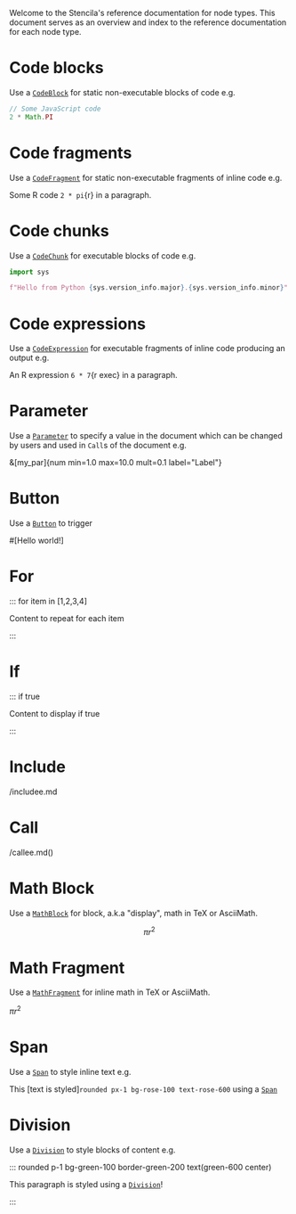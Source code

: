 Welcome to the Stencila's reference documentation for node types. This document serves as an overview and index to the reference documentation for each node type.

# Code blocks

Use a [`CodeBlock`](code-block.md) for static non-executable blocks of code e.g.

```javascript
// Some JavaScript code
2 * Math.PI
```

# Code fragments

Use a [`CodeFragment`](code-fragment.md) for static non-executable fragments of inline code e.g.

Some R code `2 * pi`{r} in a paragraph.

# Code chunks

Use a [`CodeChunk`](code-chunk.md) for executable blocks of code e.g.

```python exec
import sys

f"Hello from Python {sys.version_info.major}.{sys.version_info.minor}"
```

# Code expressions

Use a [`CodeExpression`](code-expression.md) for executable fragments of inline code producing an output e.g.

An R expression `6 * 7`{r exec} in a paragraph.

# Parameter

Use a [`Parameter`](parameter.md) to specify a value in the document which can be changed by users and used in `Call`s of the document e.g.

&[my_par]{num min=1.0 max=10.0 mult=0.1 label="Label"}

# Button

Use a [`Button`](button.md) to trigger

#[Hello world!]

# For

::: for item in [1,2,3,4]

Content to repeat for each item

:::

# If

::: if true

Content to display if true

:::

# Include

/includee.md

# Call

/callee.md()

# Math Block

Use a [`MathBlock`](math-block.md) for block, a.k.a "display", math in TeX or AsciiMath.

$$
\pi r^2
$$

# Math Fragment

Use a [`MathFragment`](math-fragment.md) for inline math in TeX or AsciiMath.

$\pi r^2$

# Span

Use a [`Span`](span.md) to style inline text e.g.

This [text is styled]`rounded px-1 bg-rose-100 text-rose-600` using a [`Span`](span.md)

# Division

Use a [`Division`](division.md) to style blocks of content e.g.

::: rounded p-1 bg-green-100 border-green-200 text(green-600 center)

This paragraph is styled using a [`Division`](division.md)!

:::
